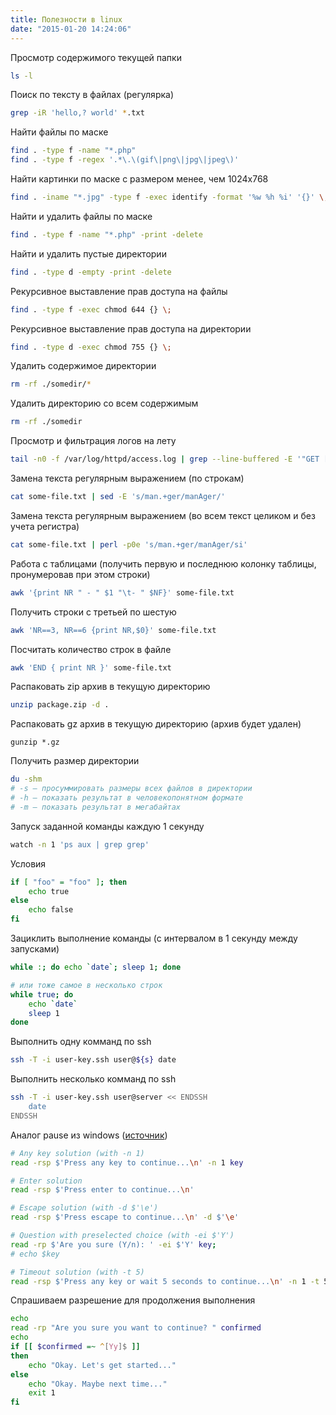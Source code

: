 ```yaml
---
title: Полезности в linux
date: "2015-01-20 14:24:06"
---
```


Просмотр содержимого текущей папки

```bash
ls -l
```

Поиск по тексту в файлах (регулярка)

```bash
grep -iR 'hello,? world' *.txt
```

Найти файлы по маске

```bash
find . -type f -name "*.php"
find . -type f -regex '.*\.\(gif\|png\|jpg\|jpeg\)'
```

Найти картинки по маске с размером менее, чем 1024x768

```bash
find . -iname "*.jpg" -type f -exec identify -format '%w %h %i' '{}' \; | awk '$1<1024 || $2<768'
```

Найти и удалить файлы по маске

```bash
find . -type f -name "*.php" -print -delete
```

Найти и удалить пустые директории

```bash
find . -type d -empty -print -delete
```

Рекурсивное выставление прав доступа на файлы

```bash
find . -type f -exec chmod 644 {} \;
```

Рекурсивное выставление прав доступа на директории

```bash
find . -type d -exec chmod 755 {} \;
```

Удалить содержимое директории

```bash
rm -rf ./somedir/*
```

Удалить директорию со всем содержимым

```bash
rm -rf ./somedir
```

Просмотр и фильтрация логов на лету

```bash
tail -n0 -f /var/log/httpd/access.log | grep --line-buffered -E '"GET [^"]+" [45][0-9]+'
```

Замена текста регулярным выражением (по строкам)

```bash
cat some-file.txt | sed -E 's/man.+ger/manAger/'
```

Замена текста регулярным выражением (во всем текст целиком и без учета регистра)

```bash
cat some-file.txt | perl -p0e 's/man.+ger/manAger/si'
```

Работа с таблицами (получить первую и последнюю колонку таблицы, пронумеровав при этом строки)

```bash
awk '{print NR " - " $1 "\t- " $NF}' some-file.txt
```

Получить строки с третьей по шестую

```bash
awk 'NR==3, NR==6 {print NR,$0}' some-file.txt
```

Посчитать количество строк в файле

```bash
awk 'END { print NR }' some-file.txt
```

Распаковать zip архив в текущую директорию

```bash
unzip package.zip -d .
```

Распаковать gz архив в текущую директорию (архив будет удален)

    gunzip *.gz

Получить размер директории

```bash
du -shm
# -s — просуммировать размеры всех файлов в директории
# -h — показать результат в человекопонятном формате
# -m — показать результат в мегабайтах
```

Запуск заданной команды каждую 1 секунду

```bash
watch -n 1 'ps aux | grep grep'
```

Условия

```bash
if [ "foo" = "foo" ]; then
    echo true
else
    echo false
fi
```

Зациклить выполнение команды (с интервалом в 1 секунду между запусками)

```bash
while :; do echo `date`; sleep 1; done

# или тоже самое в несколько строк
while true; do
    echo `date`
    sleep 1
done
```

Выполнить одну комманд по ssh

```bash
ssh -T -i user-key.ssh user@${s} date
```

Выполнить несколько комманд по ssh

```bash
ssh -T -i user-key.ssh user@server << ENDSSH
    date
ENDSSH
```

Аналог pause из windows ([источник](https://stackoverflow.com/questions/92802/what-is-the-linux-equivalent-to-dos-pause))

```bash
# Any key solution (with -n 1)
read -rsp $'Press any key to continue...\n' -n 1 key

# Enter solution
read -rsp $'Press enter to continue...\n'

# Escape solution (with -d $'\e')
read -rsp $'Press escape to continue...\n' -d $'\e'

# Question with preselected choice (with -ei $'Y')
read -rp $'Are you sure (Y/n): ' -ei $'Y' key;
# echo $key

# Timeout solution (with -t 5)
read -rsp $'Press any key or wait 5 seconds to continue...\n' -n 1 -t 5;
```

Спрашиваем разрешение для продолжения выполнения

```bash
echo
read -rp "Are you sure you want to continue? " confirmed
echo
if [[ $confirmed =~ ^[Yy]$ ]]
then
    echo "Okay. Let's get started..."
else
    echo "Okay. Maybe next time..."
    exit 1
fi
```
